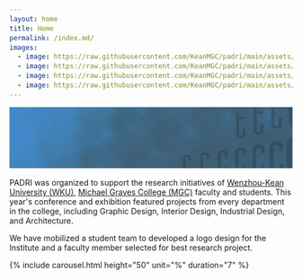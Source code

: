 ```yaml
---
layout: home
title: Home
permalink: /index.md/
images:
  - image: https://raw.githubusercontent.com/KeanMGC/padri/main/assets/IMG_20210522_104153.jpg
  - image: https://raw.githubusercontent.com/KeanMGC/padri/main/assets/IMG_20210522_132429.jpg
  - image: https://raw.githubusercontent.com/KeanMGC/padri/main/assets/IMG_20210522_135913.jpg
  - image: https://raw.githubusercontent.com/KeanMGC/padri/main/assets/IMG_20210522_141619.jpg
---
```


![](assets/2021PADRIBackground-00a_.png)


PADRI was organized to support the research initiatives of [Wenzhou-Kean University (WKU)](wku.edu.cn), [Michael Graves College (MGC)](http://design.wku.edu.cn/) faculty and students. This year's conference and exhibition featured projects from every department in the college, including Graphic Design, Interior Design, Industrial Design, and Architecture.

We have mobilized a student team to developed a logo design for the Institute and a faculty member selected for best research project.


{% include carousel.html height="50" unit="%" duration="7" %}
